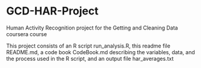 GCD-HAR-Project
===============

Human Activity Recognition project for the Getting and Cleaning Data coursera course

This project consists of an R script run\_analysis.R, this readme file README.md, a code book CodeBook.md describing the variables, data, and the process used in the R script, and an output file har\_averages.txt
